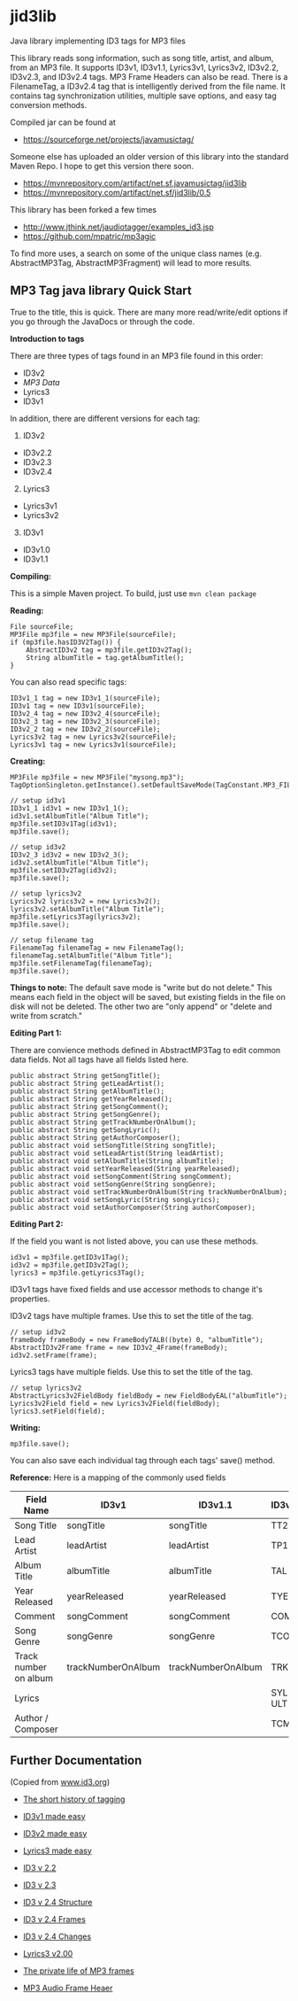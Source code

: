 # jid3lib
Java library implementing ID3 tags for MP3 files

This library reads song information, such as song title, artist, and album, from an MP3 file. It supports ID3v1, ID3v1.1, Lyrics3v1, Lyrics3v2, ID3v2.2, ID3v2.3, and ID3v2.4 tags. MP3 Frame Headers can also be read. There is a FilenameTag, a ID3v2.4 tag that is intelligently derived from the file name. It contains tag synchronization utilities, multiple save options, and easy tag conversion methods.

Compiled jar can be found at 
  * https://sourceforge.net/projects/javamusictag/

Someone else has uploaded an older version of this library into the standard Maven Repo. I hope to get
this version there soon.
  * https://mvnrepository.com/artifact/net.sf.javamusictag/jid3lib
  * https://mvnrepository.com/artifact/net.sf/jid3lib/0.5

This library has been forked a few times
  * http://www.jthink.net/jaudiotagger/examples_id3.jsp
  * https://github.com/mpatric/mp3agic
  
To find more uses, a search on some of the unique class names (e.g. AbstractMP3Tag, AbstractMP3Fragment) will lead to more results.



## MP3 Tag java library Quick Start

True to the title, this is quick. There are many more read/write/edit options if you go through the JavaDocs or through the code.

**Introduction to tags**

There are three types of tags found in an MP3 file found in this order:
- ID3v2
- *MP3 Data*
- Lyrics3
- ID3v1

In addition, there are different versions for each tag:
1. ID3v2
  * ID3v2.2
  * ID3v2.3
  * ID3v2.4
2. Lyrics3
  * Lyrics3v1
  * Lyrics3v2
3. ID3v1
  * ID3v1.0
  * ID3v1.1

**Compiling:**

This is a simple Maven project. To build, just use
`mvn clean package`

**Reading:**
```
File sourceFile;
MP3File mp3file = new MP3File(sourceFile);
if (mp3file.hasID3V2Tag()) {
    AbstractID3v2 tag = mp3file.getID3v2Tag();
    String albumTitle = tag.getAlbumTitle();
}
```
You can also read specific tags:
```
ID3v1_1 tag = new ID3v1_1(sourceFile);
ID3v1 tag = new ID3v1(sourceFile);
ID3v2_4 tag = new ID3v2_4(sourceFile);
ID3v2_3 tag = new ID3v2_3(sourceFile);
ID3v2_2 tag = new ID3v2_2(sourceFile);
Lyrics3v2 tag = new Lyrics3v2(sourceFile);
Lyrics3v1 tag = new Lyrics3v1(sourceFile);
```

**Creating:**

```
MP3File mp3file = new MP3File("mysong.mp3");
TagOptionSingleton.getInstance().setDefaultSaveMode(TagConstant.MP3_FILE_SAVE_OVERWRITE);

// setup id3v1
ID3v1_1 id3v1 = new ID3v1_1();
id3v1.setAlbumTitle("Album Title");
mp3file.setID3v1Tag(id3v1);
mp3file.save();

// setup id3v2
ID3v2_3 id3v2 = new ID3v2_3();
id3v2.setAlbumTitle("Album Title");
mp3file.setID3v2Tag(id3v2);
mp3file.save();

// setup lyrics3v2
Lyrics3v2 lyrics3v2 = new Lyrics3v2();
lyrics3v2.setAlbumTitle("Album Title");
mp3file.setLyrics3Tag(lyrics3v2);
mp3file.save();

// setup filename tag
FilenameTag filenameTag = new FilenameTag();
filenameTag.setAlbumTitle("Album Title");
mp3file.setFilenameTag(filenameTag);
mp3file.save();
```

**Things to note:**
The default save mode is "write but do not delete." This means each field in the object will be saved, but existing fields in the file on disk will not be deleted. The other two are "only append" or "delete and write from scratch."

**Editing Part 1:**

There are convience methods defined in AbstractMP3Tag to edit common data fields. Not all tags have all fields listed here.
```
public abstract String getSongTitle();
public abstract String getLeadArtist();
public abstract String getAlbumTitle();
public abstract String getYearReleased();
public abstract String getSongComment();
public abstract String getSongGenre();
public abstract String getTrackNumberOnAlbum();
public abstract String getSongLyric();
public abstract String getAuthorComposer();
public abstract void setSongTitle(String songTitle);
public abstract void setLeadArtist(String leadArtist);
public abstract void setAlbumTitle(String albumTitle);
public abstract void setYearReleased(String yearReleased);
public abstract void setSongComment(String songComment);
public abstract void setSongGenre(String songGenre);
public abstract void setTrackNumberOnAlbum(String trackNumberOnAlbum);
public abstract void setSongLyric(String songLyrics);
public abstract void setAuthorComposer(String authorComposer);
```

**Editing Part 2:**

If the field you want is not listed above, you can use these methods.
```
id3v1 = mp3file.getID3v1Tag();
id3v2 = mp3file.getID3v2Tag();
lyrics3 = mp3file.getLyrics3Tag();
```

ID3v1 tags have fixed fields and use accessor methods to change it's properties.

ID3v2 tags have multiple frames. Use this to set the title of the tag.
```
// setup id3v2
frameBody frameBody = new FrameBodyTALB((byte) 0, "albumTitle");
AbstractID3v2Frame frame = new ID3v2_4Frame(frameBody);
id3v2.setFrame(frame);
```    
Lyrics3 tags have multiple fields. Use this to set the title of the tag.
```
// setup lyrics3v2
AbstractLyrics3v2FieldBody fieldBody = new FieldBodyEAL("albumTitle");
Lyrics3v2Field field = new Lyrics3v2Field(fieldBody);
lyrics3.setField(field);
```
    
**Writing:**
```    
mp3file.save();
```
You can also save each individual tag through each tags' save() method.

**Reference:**
Here is a mapping of the commonly used fields

|Field Name |ID3v1 |ID3v1.1 |ID3v2.2 |ID3v2.3 |ID3v2.4 |Lyrics3v1 |Lyrics3v2|
|-----------|------|--------|--------|--------|--------|----------|---------|
|Song Title|songTitle|songTitle|TT2|TIT2|TIT2||ETT|
|Lead Artist|leadArtist|leadArtist|TP1|TPE1|TPE1||EAR|
|Album Title|albumTitle|albumTitle|TAL|TALB|TALB||EAL|
|Year Released|yearReleased|yearReleased|TYE|TYER|TDRC|||
|Comment|songComment|songComment|COM|COMM|COMM||INF||
|Song Genre|songGenre|songGenre|TCO|TCON|TCON|||
|Track number on album|trackNumberOnAlbum|trackNumberOnAlbum|TRK|TRCK|TRCK|||
|Lyrics|||SYL or ULT|SYLT or USLT|SYLT or USLT|lyric|LYR|
|Author / Composer|||TCM|TCOM|TCOM||AUT|

## Further Documentation
(Copied from www.id3.org)

- [The short history of tagging](http://htmlpreview.github.com/?https://github.com/ericfarng/jid3lib/blob/master/doc/history.html)
- [ID3v1 made easy](http://htmlpreview.github.com/?https://github.com/ericfarng/jid3lib/blob/master/doc/ID3%20made%20easy.htm)
- [ID3v2 made easy](http://htmlpreview.github.com/?https://github.com/ericfarng/jid3lib/blob/master/doc/easy.html) 
- [Lyrics3 made easy](http://htmlpreview.github.com/?https://github.com/ericfarng/jid3lib/blob/master/doc/Lyrics3%20v2.00.htm) 


- [ID3 v 2.2](http://htmlpreview.github.com/?https://github.com/ericfarng/jid3lib/blob/master/doc/ID3%20v2.2.0%20Commented.htm)
- [ID3 v 2.3](http://htmlpreview.github.com/?https://github.com/ericfarng/jid3lib/blob/master/doc/ID3%20v2.3.0.htm)
- [ID3 v 2.4 Structure](http://htmlpreview.github.com/?https://github.com/ericfarng/jid3lib/blob/master/doc/ID3%20v2.4.0%20Structure.htm)
- [ID3 v 2.4 Frames](http://htmlpreview.github.com/?https://github.com/ericfarng/jid3lib/blob/master/doc/ID3%20v2.4.0%20Frames.htm)
- [ID3 v 2.4 Changes](http://htmlpreview.github.com/?https://github.com/ericfarng/jid3lib/blob/master/doc/ID3%20v2.4.0%20Structure.htm)
- [Lyrics3 v2.00](http://htmlpreview.github.com/?https://github.com/ericfarng/jid3lib/blob/master/doc/Lyrics3%20v2.00.htm)


- [The private life of MP3 frames](http://htmlpreview.github.com/?https://github.com/ericfarng/jid3lib/blob/master/doc/The%20private%20life%20of%20MP3%20frames.htm)
- [MP3 Audio Frame Heaer](http://htmlpreview.github.com/?https://github.com/ericfarng/jid3lib/blob/master/doc/MPEG%20Audio%20Frame%20Header.htm)




